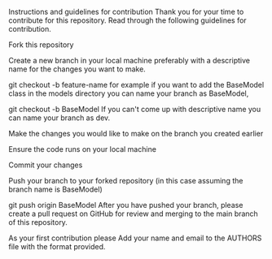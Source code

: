 Instructions and guidelines for contribution
Thank you for your time to contribute for this repository. Read through the following guidelines for contribution.

Fork this repository

Create a new branch in your local machine preferably with a descriptive name for the changes you want to make.

git checkout -b feature-name
for example if you want to add the BaseModel class in the models directory you can name your branch as BaseModel,

git checkout -b BaseModel
If you can't come up with descriptive name you can name your branch as dev.

Make the changes you would like to make on the branch you created earlier

Ensure the code runs on your local machine

Commit your changes

Push your branch to your forked repository (in this case assuming the branch name is BaseModel)

git push origin BaseModel
After you have pushed your branch, please create a pull request on GitHub for review and merging to the main branch of this repository.

As your first contribution please Add your name and email to the AUTHORS file with the format provided.